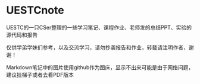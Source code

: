 # UESTCnote

UESTC的一只CSer整理的一些学习笔记、课程作业、老师发的总结PPT、实验的源代码和报告

仅供学弟学妹们参考，以及交流学习，请勿抄袭报告和作业，转载请注明作者，谢谢！

Markdown笔记中的图片使用github作为图床，显示不出来可能是由于网络问题，建议挂梯子或者去看PDF版本
